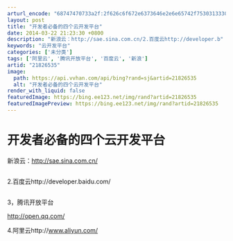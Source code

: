 ```yaml
---
arturl_encode: "68747470733a2f:2f626c6f672e6373646e2e6e65742f75303133303031393937:2f61727469636c652f64657461696c732f3231383236353335"
layout: post
title: "开发者必备的四个云开发平台"
date: 2014-03-22 21:23:30 +0800
description: "新浪云：http://sae.sina.com.cn/2.百度云http://developer.b"
keywords: "云开发平台"
categories: ['未分类']
tags: ['阿里云', '腾讯开放平台', '百度云', '新浪']
artid: "21826535"
image:
  path: https://api.vvhan.com/api/bing?rand=sj&artid=21826535
  alt: "开发者必备的四个云开发平台"
render_with_liquid: false
featuredImage: https://bing.ee123.net/img/rand?artid=21826535
featuredImagePreview: https://bing.ee123.net/img/rand?artid=21826535
---
```


# 开发者必备的四个云开发平台

新浪云：http://sae.sina.com.cn/

![]()

2.百度云http://developer.baidu.com/

![]()

3，腾讯开放平台

http://open.qq.com/
![]()

4.阿里云http://www.aliyun.com/

![]()